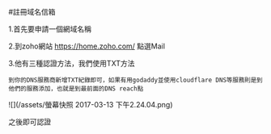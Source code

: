 #註冊域名信箱

1.首先要申請一個網域名稱

2.到zoho網站  https://home.zoho.com/ 點選Mail

3.他有三種認證方法，我們使用TXT方法

```
到你的DNS服務商新增TXT紀錄即可，如果有用godaddy並使用cloudflare DNS等服務則是到他們的服務添加，也就是到最前面的DNS reach點
```

![](/assets/螢幕快照 2017-03-13 下午2.24.04.png)


之後即可認證

